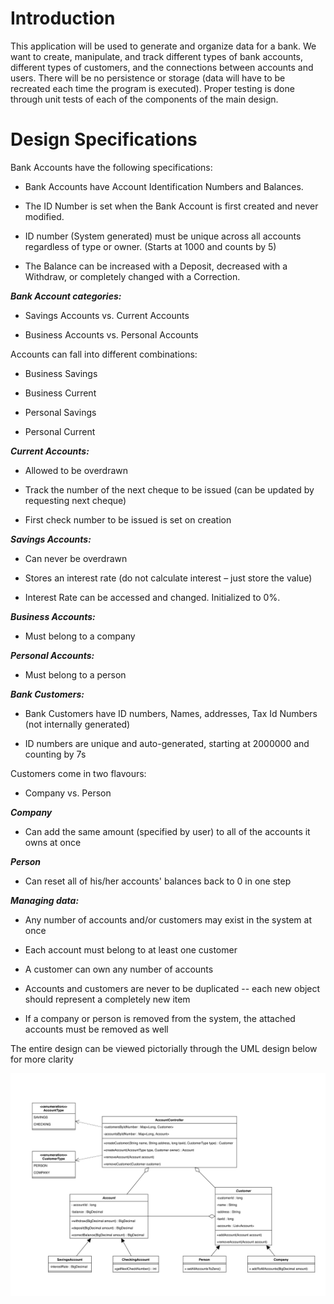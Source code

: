 # Introduction
This application will be used to generate and organize data for a bank. We want to create, manipulate, and track different types of bank accounts, different types of customers, and the connections between accounts and users. There will be no persistence or storage (data will have to be recreated each time the program is executed). Proper testing is done through unit tests of each of the components of the main design.

# Design Specifications
Bank Accounts have the following specifications:

-   Bank Accounts have Account Identification Numbers and Balances.
    
-   The ID Number is set when the Bank Account is first created and never modified.
  
-   ID number (System generated) must be unique across all accounts regardless of type or owner. (Starts at 1000 and counts by 5)

-   The Balance can be increased with a Deposit, decreased with a Withdraw, or completely changed with a Correction.
    
***Bank Account categories:***

-   Savings Accounts vs. Current Accounts
    
-   Business Accounts vs. Personal Accounts
    

Accounts can fall into different combinations:

-   Business Savings
    
-   Business Current
    
-   Personal Savings
    
-   Personal Current
    

***Current Accounts:***

-   Allowed to be overdrawn
    
-   Track the number of the next cheque to be issued (can be updated by requesting next cheque)
    
-   First check number to be issued is set on creation
    

***Savings Accounts:***

-   Can never be overdrawn
    
-   Stores an interest rate (do not calculate interest – just store the value)
    
-   Interest Rate can be accessed and changed. Initialized to 0%.
    

***Business Accounts:***

-   Must belong to a company
    

***Personal Accounts:***

-   Must belong to a person
    

***Bank Customers:***

-   Bank Customers have ID numbers, Names, addresses, Tax Id Numbers (not internally generated)
    
-   ID numbers are unique and auto-generated, starting at 2000000 and counting by 7s
    

Customers come in two flavours:

-   Company vs. Person
    

***Company***

-   Can add the same amount (specified by user) to all of the accounts it owns at once
    

***Person***

-   Can reset all of his/her accounts' balances back to 0 in one step
    

***Managing data:***

-   Any number of accounts and/or customers may exist in the system at once
    
-   Each account must belong to at least one customer
    
-   A customer can own any number of accounts
    
-   Accounts and customers are never to be duplicated -- each new object should represent a completely new item
    
-   If a company or person is removed from the system, the attached accounts must be removed as well 

The entire design can be viewed pictorially through the UML design below for more clarity
<p align="center">
  <img src="/assets/BankDesignUML.png" />
</p>
